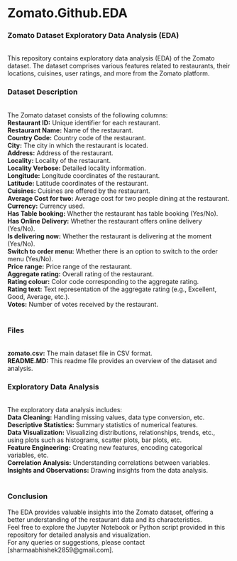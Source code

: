 # Zomato.Github.EDA

<h3>Zomato Dataset Exploratory Data Analysis (EDA)</h3>
<br>
This repository contains exploratory data analysis (EDA) of the Zomato dataset. The dataset comprises various features related to restaurants, their locations, cuisines, user ratings, and more from the Zomato platform.
<br>
<h3>Dataset Description</h3>
<br>
The Zomato dataset consists of the following columns:
<br>
<b>Restaurant ID:</b> Unique identifier for each restaurant.
<br>
<b>Restaurant Name:</b> Name of the restaurant.
<br>
<b>Country Code:</b> Country code of the restaurant.
<br>
<b>City:</b> The city in which the restaurant is located.
<br>
<b>Address:</b> Address of the restaurant.
<br>
<b>Locality:</b> Locality of the restaurant.
<br>
<b>Locality Verbose:</b> Detailed locality information.
<br>
<b>Longitude:</b> Longitude coordinates of the restaurant.
<br>
<b>Latitude:</b> Latitude coordinates of the restaurant.
<br>
<b>Cuisines:</b> Cuisines are offered by the restaurant.
<br>
<b>Average Cost for two:</b> Average cost for two people dining at the restaurant.
<br>
<b>Currency:</b> Currency used.
<br>
<b>Has Table booking:</b> Whether the restaurant has table booking (Yes/No).
<br>
<b>Has Online Delivery:</b> Whether the restaurant offers online delivery (Yes/No).
<b><br>
Is delivering now:</b> Whether the restaurant is delivering at the moment (Yes/No).
<br>
<b>Switch to order menu:</b> Whether there is an option to switch to the order menu (Yes/No).
<br>
<b>Price range:</b> Price range of the restaurant.
<br>
<b>Aggregate rating:</b> Overall rating of the restaurant.
<br>
<b>Rating colour:</b> Color code corresponding to the aggregate rating.
<br>
<b>Rating text:</b> Text representation of the aggregate rating (e.g., Excellent, Good, Average, etc.).
<br>
<b>Votes:</b> Number of votes received by the restaurant.
<br>
<br>
<h3>Files</h3>
<br>
<b>zomato.csv:</b> The main dataset file in CSV format.
<br>
<b>README.MD:</b> This readme file provides an overview of the dataset and analysis.
<br>

<h3>Exploratory Data Analysis</h3>
<br>
The exploratory data analysis includes:
<br>
<b>Data Cleaning:</b> Handling missing values, data type conversion, etc.
<br>
<b>Descriptive Statistics:</b> Summary statistics of numerical features.
<br>
<b>Data Visualization:</b> Visualizing distributions, relationships, trends, etc., using plots such as histograms, scatter plots, bar plots, etc.
<br>
<b>Feature Engineering:</b> Creating new features, encoding categorical variables, etc.
<br>
<b>Correlation Analysis:</b> Understanding correlations between variables.
<br>
<b>Insights and Observations:</b> Drawing insights from the data analysis.
<br>
<br>
<h3>Conclusion</h3>
The EDA provides valuable insights into the Zomato dataset, offering a better understanding of the restaurant data and its characteristics.
<br>
Feel free to explore the Jupyter Notebook or Python script provided in this repository for detailed analysis and visualization.
<br>
For any queries or suggestions, please contact [sharmaabhishek2859@gmail.com].

